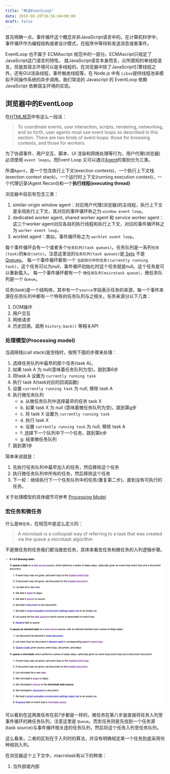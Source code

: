 ```yaml
---
title: "再谈EventLoop"
date: 2019-08-20T16:56:04+08:00
draft: false
---
```


首先明确一点，事件循环这个概念并非JavaScript语言中的。在计算机科学中，事件循环作为编程结构或者设计模式，在程序中等待和发送消息或者事件。

EventLoop 也不属于 ECMAscript 规范中的一部分。ECMAscript只规定了JavaScript这门语言的特性。
就JavaScript语言本身而言，众所周知的单线程语言。但是其宿主环境可以是多线程的。在浏览器中除了JavaScript引擎线程之外，还有GUI渲染线程，事件触发线程等，在 Node.js 中有 `Libuv`提供线程池来模拟不同操作系统的异步调用。我们常说的 Javascript 的 EventLoop 依赖 JavaScript 依赖宿主环境的实现。

## 浏览器中的EventLoop

在[HTML规范](https://html.spec.whatwg.org/multipage/webappapis.html#event-loops)中有这么一段话：

> To coordinate events, user interaction, scripts, rendering, networking, and so forth, user agents must use event loops as described in this section. There are two kinds of event loops: those for browsing contexts, and those for workers.

为了协调事件、用户交互、脚本、UI 渲染和网络处理等行为，用户代理(浏览器)必须使用 `event loops`。而Event Loop 又可以通过[Agent](https://tc39.es/ecma262/#sec-agents)的类别分为三类。

所谓`Agent`，是一个包含执行上下文(exection contexts)，一个执行上下文栈(exection context stack)，一个运行时上下文(running execution context)，一个代理记录(Agent Record)和一个**执行线程(executing thread)**

浏览器中目前有包含三类：

1. similar-origin window agent：对应用户代理(浏览器)的主线程，执行上下文是全局执行上下文，其对应的事件循环称之为 `window event loop`。
2. dedicated worker agent, shared worker agent 和 service worker agent：这三个worker agent对应各自的执行线程和执行上下文，对应的事件循环称之为 `worker event loop`。
3. worklet agent：类似，事件循环称之为 `worklet event loop`。

每个事件循环会有一个或者多个`任务队列(task queues)`。任务队列是一系列`任务(task)`的`集合(sets)`。注意这里说的`任务队列(task queues)`是[ Sets](https://infra.spec.whatwg.org/#sets) 不是 [Queues](https://infra.spec.whatwg.org/#queues)。
每一个事件循环都有一个 `当前执行中的任务(currently running task)`，这个任务可以为null，事件循环初始化时这个任务就是null。这个任务是可以重新载入。
每一个事件循环都有一个 `微任务队列(microtask queue)`，微任务队列是一个 `Queue`。

任务(task)是一个结构体，其中有一个`source`字段表示任务的来源，每一个事件来源在任务队列中都有一个特有的任务队列与之相关。任务来源分以下几类：

1. DOM操作
2. 用户交互
3. 网络请求
4. 历史回溯。调用 `history.back()` 等相关API


### 处理模型(Processing model)

当调用栈(call stack)是空栈时，按照下面的步骤来处理：

1. 选择任务队列中最早的那个任务(task A)。
2. 如果 task A 为 null(意味着任务队列为空)，跳到第6步
3. 将task A 设置为 `currently running task`
4. 执行 task A(task对应的回调函数)
5. 设置 `currently running task` 为 null, 移除 task A
6. 执行微任务队列
    * a. 从微任务队列中选择最早的任务 task X
    * b. 如果 task X 为 null (意味着微任务队列为空)，跳到第g步
    * c. 将 task X 设置为 `currently running task`
    * d. 执行 task X
    * e. 设置 `currently running task` 为 null, 移除 task A
    * f: 选择下一个队列中下一个任务，跳到第b步
    * g: 结束微任务队列
7. 跳到第1步

简单来说就是：

1. 先执行任务队列中最早加入的任务，然后移除这个任务
2. 执行微任务队列中所有的任务，然后移除这个任务
3. 下一轮：继续执行下一个任务队列中的任务(重复第二步)。直到没有可执行的任务。

关于处理模型的具体细节可参考 [Processing Model](https://html.spec.whatwg.org/multipage/webappapis.html#event-loop-processing-model)

### 宏任务和微任务

什么是`微任务`，在规范中是这么定义的：

> A microtask is a colloquial way of referring to a task that was created via the queue a microtask algorithm

不是微任务的任务我们都当做宏任务，具体来看宏任务和微任务的入列逻辑步骤。

![Xnip2020-06-14_13-27-06.jpg](./images/Xnip2020-06-14_13-27-06.jpg)

可以看到在这两类任务在前7步都是一样的，微任务在第八步是直接将任务入列至事件循环的微任务队列。注意这里是 `Queue`。而宏任务则是先找到一个任务源(task source)与事件循环相关连的任务队列，然后将这个任务入列至任务队列。

这么看来，二者的区别在于入列时的算法，并没有明确规定某一个任务到底采用何种规则入列。

在浏览器这个上下文中，macrotask有以下的种类：

1. 当外部或内部<script>标签所对应的脚本加载完成之后，执行这些脚本就是一个macrotask；
2. 当用户点击页面上的按钮，那么分发click事件后的对handler的执行就是一个macrotask；
3. 调用setTimeout或者setInterval时传入的callback的执行，就是一个macrotask;
4. 非标准全局方法setImmediate()调用时传入的callback的执行，就是一个macrotask;
5. requestAnimationFrame调用时传入的callback的执行，就是一个macrotask;
.......

microtask的种类有以下几种：

1. 在promise对象调用then/catch/finally的时候传入的callback的执行，就是一个microtask；
2. 显式地调用queueMicrotask(fn)来入队一个microtask时候，那么对这个fn函数的执行就是一个microtask;
3. new MutationObserver()传入callback的执行就是一个microtask;
4. Object.observe()传入callback的执行就是一个microtask。



## 参考

1. [difference-between-microtask-and-macrotask-within-an-event-loop-context](https://stackoverflow.com/questions/25915634/difference-between-microtask-and-macrotask-within-an-event-loop-context#)
2. [Using microtasks in JavaScript with queueMicrotask()](https://developer.mozilla.org/en-US/docs/Web/API/HTML_DOM_API/Microtask_guide)
3. [深入Event Loop](https://my.oschina.net/u/4357381/blog/4267179)